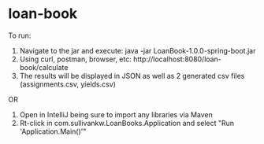# loan-book

To run:

1. Navigate to the jar and execute: java -jar LoanBook-1.0.0-spring-boot.jar
2. Using curl, postman, browser, etc: http://localhost:8080/loan-book/calculate
3. The results will be displayed in JSON as well as 2 generated csv files
(assignments.csv, yields.csv)

OR

1. Open in IntelliJ being sure to import any libraries via Maven
2. Rt-click in com.sullivankw.LoanBooks.Application and select "Run 'Application.Main()'"